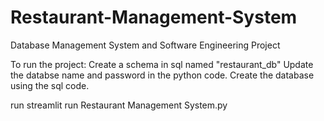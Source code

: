# Restaurant-Management-System
Database Management System and Software Engineering Project

To run the project:
Create a schema in sql named "restaurant_db"
Update the databse name and password in the python code.
Create the database using the sql code.

run streamlit run Restaurant Management System.py
